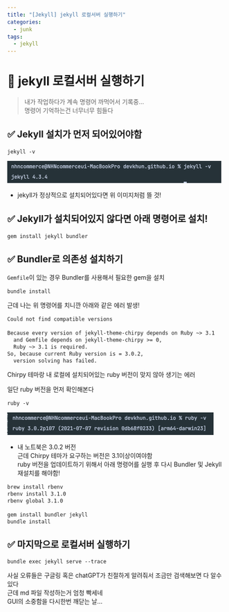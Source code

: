 ```yaml
---
title: "[Jekyll] jekyll 로컬서버 실행하기"
categories:
  - junk 
tags:
  - jekyll
---
```


# 📌 jekyll 로컬서버 실행하기
> 내가 작업하다가 계속 명령어 까먹어서 기록중...    
> 명령어 기억하는건 너무너무 힘들다

## ✅ Jekyll 설치가 먼저 되어있어야함
```
jekyll -v
```
![jekyll 버전 확인](/assets/images/junk/20240927_01.png)

* jekyll가 정상적으로 설치되어있다면 위 이미지처럼 뜰 것!

## ✅ Jekyll가 설치되어있지 않다면 아래 명령어로 설치!
```
gem install jekyll bundler
```

## ✅ Bundler로 의존성 설치하기
`Gemfile`이 있는 경우 Bundler를 사용해서 필요한 gem을 설치
```
bundle install
```
근데 나는 위 명령어를 치니깐 아래와 같은 에러 발생!

```
Could not find compatible versions

Because every version of jekyll-theme-chirpy depends on Ruby ~> 3.1
  and Gemfile depends on jekyll-theme-chirpy >= 0,
  Ruby ~> 3.1 is required.
So, because current Ruby version is = 3.0.2,
  version solving has failed.
```
Chirpy 테마랑 내 로컬에 설치되어있는 ruby 버전이 맞지 않아 생기는 에러   

일단 ruby 버전을 먼저 확인해본다
```
ruby -v
```
![ruby 버전 확인](/assets/images/junk/20240927_02.png)

* 내 노트북은 3.0.2 버전   
근데 Chirpy 테마가 요구하는 버전은 3.1이상이여야함   
ruby 버전을 업데이트하기 위해서 아래 명령어를 실행 후 다시 Bundler 및 Jekyll 재설치를 해야함!

```
brew install rbenv
rbenv install 3.1.0
rbenv global 3.1.0

gem install bundler jekyll
bundle install
```

## ✅ 마지막으로 로컬서버 실행하기
```
bundle exec jekyll serve --trace
```
사실 오류들은 구글링 혹은 chatGPT가 친절하게 알려줘서 조금만 검색해보면 다 알수있다   
근데 md 파일 작성하는거 엄청 빡세네   
GUI의 소중함을 다시한번 깨닫는 날...

